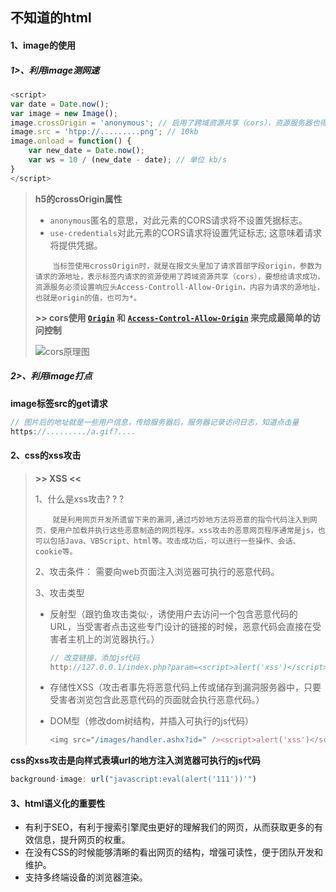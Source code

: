 ## 不知道的html

#### 1、image的使用

#####  1>、利用image测网速

```javascript
<script>
var date = Date.now();
var image = new Image();
image.crossOrigin = 'anonymous'; // 启用了跨域资源共享（cors），资源服务器也得设置
image.src = 'htpp://.........png'; // 10kb
image.onload = function() {
    var new_date = Date.now();
    var ws = 10 / (new_date - date); // 单位 kb/s
}
</script>
```

> **h5的crossOrigin属性**
>
> * `anonymous`匿名的意思，对此元素的CORS请求将不设置凭据标志。
> * `use-credentials`对此元素的CORS请求将设置凭证标志; 这意味着请求将提供凭据。
>
> &nbsp;&nbsp;&nbsp;&nbsp;&nbsp;&nbsp;&nbsp;`当标签使用crossOrigin时，就是在报文头里加了请求首部字段origin，参数为请求的源地址，表示标签内请求的资源使用了跨域资源共享（cors），要想给请求成功，资源服务必须设置响应头Access-Controll-Allow-Origin，内容为请求的源地址，也就是origin的值，也可为*。`
>
> **>>  cors使用 [`Origin`](https://developer.mozilla.org/zh-CN/docs/Web/HTTP/Headers/Origin) 和 [`Access-Control-Allow-Origin`](https://developer.mozilla.org/zh-CN/docs/Web/HTTP/Headers/Access-Control-Allow-Origin) 来完成最简单的访问控制**
>
> ![cors原理图](https://github.com/xiaoliuing/study-notes/blob/master/imgs/cors.png?raw=true)

##### 2>、利用image打点

**image标签src的get请求**

```javascript
// 图片后的地址就是一些用户信息，传给服务器后，服务器记录访问日志，知道点击量
https://........./a.gif?....
```

#### 2、css的xss攻击

> **>> XSS <<** 
>
> 1、什么是xss攻击? ? ? 
>
> &nbsp;&nbsp;&nbsp;&nbsp;&nbsp;&nbsp;&nbsp;`就是利用网页开发所遗留下来的漏洞,通过巧妙地方法将恶意的指令代码注入到网页，使用户加载并执行这些恶意制造的网页程序。xss攻击的恶意网页程序通常是js，也可以包括Java、VBScript、html等。攻击成功后，可以进行一些操作、会话、cookie等。`
>
> 2、攻击条件： 需要向web页面注入浏览器可执行的恶意代码。
>
> 3、攻击类型
>
> * 反射型（跟钓鱼攻击类似·，诱使用户去访问一个包含恶意代码的 URL，当受害者点击这些专门设计的链接的时候，恶意代码会直接在受害者主机上的浏览器执行。）
>
>   ```javascript
>   // 改变链接，添加js代码
>   http://127.0.0.1/index.php?param=<script>alert('xss')</script>
>   ```
>
> * 存储性XSS（攻击者事先将恶意代码上传或储存到漏洞服务器中，只要受害者浏览包含此恶意代码的页面就会执行恶意代码。）
>
> * DOM型（修改dom树结构，并插入可执行的js代码）
>
>   ```javascript
>   <img src="/images/handler.ashx?id=" /><script>alert('xss')</script><br x="" />
>   ```

**css的xss攻击是向样式表填url的地方注入浏览器可执行的js代码**

```javascript
background-image: url("javascript:eval(alert('111'))'")
```

#### 3、html语义化的重要性

* 有利于SEO，有利于搜索引擎爬虫更好的理解我们的网页，从而获取更多的有效信息，提升网页的权重。
* 在没有CSS的时候能够清晰的看出网页的结构，增强可读性，便于团队开发和维护。
* 支持多终端设备的浏览器渲染。